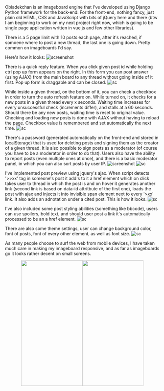 Obiadekchan is an imageboard engine that I've developed using Django Python framework for the back-end. For the front-end, nothing fancy, just plain old HTML, CSS and JavaScript with bits of jQuery here and there (btw I am beginning to work on my next project right now, which is going to be single page application written in vue.js and few other libraries).

There is a 5 page limit with 10 posts each page, after it's reached, if somoene where to post a new thread, the last one is going down. Pretty common on imageboards I'd say.

Here's how it looks:
![screenshot](https://i.imgur.com/aWGjy7D.png)

There is a quick reply feature. When you click given post id while holding ctrl pop up form appears on the right. In this form you can post answer (using AJAX) from the main board to any thread without going inside of it first. Pop up form is draggable and can be closed.
![sc](https://i.imgur.com/eZQcIJe.png)

While inside a given thread, on the bottom of it, you can check a checkbox in order to turn the auto refresh feature on. While turned on, it checks for a new posts in a given thread every x seconds. Waiting time increases for every unsuccessful check (increments differ), and stalls at a 60 seconds. Should there be any new posts, waiting time is reset to original value. Checking and loading new posts is done with AJAX without having to reload the page. Checkbox value is remembered and set automatically the next time.
![sc](https://i.imgur.com/rCPEYUZ.gif)

There's a password (generated automatically on the front-end and stored in localStorage) that is used for deleting posts and signing them as the creator of a given thread. It is also possible to sign posts as a moderator (of course you have to be a moderator in order to do that).
Users also have the ability to report posts (even multiple ones at once), and there is a basic moderator panel, in which you can also sort posts by user IP.
![screenshot](https://i.imgur.com/e8vEJEn.png)
![sc](https://i.imgur.com/1iFB3PH.png)

I've implemented post preview using jquery's ajax. When script detects '>>xx' tag in someone's post it add's to it a href element which on click takes user to thread in which the post is and on hover it generates another link (second link is based on data-id attritbute of the first one), loads the post with ajax and injects it into invisible span element next to every '>xx' link. It also adds an adnotation under a cited post.
This is how it looks.
![sc](https://i.imgur.com/04AmhrT.jpg)

I've also included some post styling abilities (something like bbcode), users can use spoilers, bold text, and should user post a link it's automatically processed to be an a href element.
![sc](https://i.imgur.com/sb7XCgM.png)

There are also some theme settings, user can change background color, font of posts, font of every other element, as well as font size.
![sc](https://i.imgur.com/jIOkh6U.png)


As many people choose to surf the web from mobile devices, I have taken much care in making my imageboard responsive, and as far as imageboards go it looks rather decent on small screens. 
<center><p style='  text-align:center'>
<img src='https://i.imgur.com/2tiUSTx.png' width='200' height='410'/><img src='https://i.imgur.com/3uGgpvH.png' width='200' height='410'/>
  </p></center>
